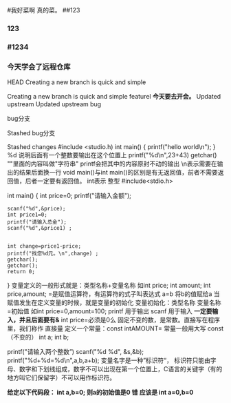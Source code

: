 #我好菜啊  真的菜。
##123
### 123
### #1234
### 今天学会了远程仓库
 HEAD
Creating a new branch is quick and simple

Creating a new branch is quick and simple
 featurel
**今天要去开会。**
 Updated upstream
 Updated upstream
bug

bug分支

 Stashed
bug分支

 Stashed changes
 #include <studio.h)
 int main()
 {
     printf("hello world\n");
 }
%d  说明后面有一个整数要输出在这个位置上
printf("%d\n",23+43)
getchar()
""里面的内容叫做"字符串"
printf会把其中的内容原封不动的输出
\n表示需要在输出的结果后面换一行
void main()与int main()的区别是有无返回值，前者不需要返回值，后者一定要有返回值。
int表示  整型
#include<stdio.h>

int main() 
{
	int price=0;
	printf("请输入金额");

	scanf("%d",&price);
	int price1=0; 
	printf("请输入总金");
	scanf("%d",&price1) ;

	
	int change=price1-price;
	printf("找您%d元。\n",change) ;
	getchar();
	getchar();
	return 0;
}
变量定义的一般形式就是：类型名称+变量名称
如int price;    int amount;   int price,amount;
=是赋值运算符，有运算符的式子叫表达式
a=b 将b的值赋给a
当赋值发生在定义变量的时候，就是变量的初始化
变量初始化：类型名称 变量名称=初始值
如int price=0,amount=100;
printf 用于输出   scanf  用于输入  **一定要输入，并且后面要有&**
int price=必须是0么
固定不变的数，是常数。直接写在程序里，我们称作 直接量
定义一个常量：const intAMOUNT=   常量一般用大写  const （不变的）
int a;
int b;

printf("请输入两个整数”)
scanf("%d %d", &s,&b);
printf("%d+%d=%d\n",a,b,a+b);
变量名字是一种”标识符“，    标识符只能由字母、数字和下划线组成，数字不可以出现在第一个位置上，C语言的关键字（有的地方叫它们保留字）不可以用作标识符。

**给定以下代码段：
int a,b=0;
则a的初始值是0       错**
**应该是  int a=0,b=0**



